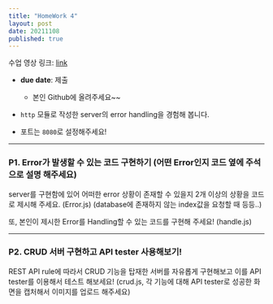 ```yaml
---
title: "HomeWork 4"
layout: post
date: 20211108
published: true
---
```


수업 영상 링크: [link]()

- **due date**: 
 제출
  - 본인 Github에 올려주세요~~


- `http` 모듈로 작성한 server의 error handling을 경험해 봅니다.
- 포트는 `8080`로 설정해주세요!

<hr>

### P1. Error가 발생할 수 있는 코드 구현하기 (어떤 Error인지 코드 옆에 주석으로 설명 해주세요)

server를 구현함에 있어 어떠한 error 상황이 존재할 수 있을지 2개 이상의 상황을 코드로 제시해 주세요. (Error.js)
(database에 존재하지 않는 index값을 요청할 때 등등..)

또, 본인이 제시한 Error를 Handling할 수 있는 코드를 구현해 주세요! (handle.js)

<hr>

### P2. CRUD 서버 구현하고 API tester 사용해보기!

REST API rule에 따라서 CRUD 기능을 탑재한 서버를 자유롭게 구현해보고 이를 API tester를 이용해서 테스트 해보세요!
(crud.js, 각 기능에 대해 API tester로 성공한 화면을 캡처해서 이미지를 업로드 해주세요)




